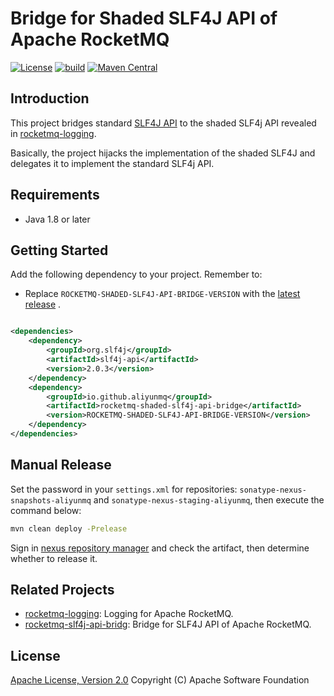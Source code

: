 # Bridge for Shaded SLF4J API of Apache RocketMQ

[![License][license-image]][license-url]
[![build][build-image]][build-url]
[![Maven Central][maven-image]][maven-url]

## Introduction

This project bridges standard [SLF4J API](https://github.com/qos-ch/slf4j) to the shaded SLF4j API revealed
in [rocketmq-logging](https://github.com/aliyunmq/rocketmq-logging).

Basically, the project hijacks the implementation of the shaded SLF4J and delegates it to implement
the standard SLF4j API.

## Requirements

- Java 1.8 or later

## Getting Started

Add the following dependency to your project. Remember to:

* Replace `ROCKETMQ-SHADED-SLF4J-API-BRIDGE-VERSION` with
  the [latest release](https://search.maven.org/search?q=g:io.github.aliyunmq%20AND%20a:rocketmq-shaded-slf4j-api-bridge)
  .

```xml

<dependencies>
    <dependency>
        <groupId>org.slf4j</groupId>
        <artifactId>slf4j-api</artifactId>
        <version>2.0.3</version>
    </dependency>
    <dependency>
        <groupId>io.github.aliyunmq</groupId>
        <artifactId>rocketmq-shaded-slf4j-api-bridge</artifactId>
        <version>ROCKETMQ-SHADED-SLF4J-API-BRIDGE-VERSION</version>
    </dependency>
</dependencies>
```

## Manual Release

Set the password in your `settings.xml` for repositories: `sonatype-nexus-snapshots-aliyunmq`
and `sonatype-nexus-staging-aliyunmq`, then execute the command below:

```bash
mvn clean deploy -Prelease
```

Sign in [nexus repository manager](https://s01.oss.sonatype.org/#stagingRepositories) and check the artifact, then
determine whether to release it.

## Related Projects

* [rocketmq-logging](https://github.com/aliyunmq/rocketmq-logging): Logging for Apache RocketMQ.
* [rocketmq-slf4j-api-bridg](https://github.com/aliyunmq/rocketmq-slf4j-api-bridge): Bridge for SLF4J API of Apache RocketMQ.

## License

[Apache License, Version 2.0](http://www.apache.org/licenses/LICENSE-2.0.html) Copyright (C) Apache Software Foundation

[license-image]: https://img.shields.io/badge/license-Apache%202-4EB1BA.svg

[license-url]: https://www.apache.org/licenses/LICENSE-2.0.html

[build-image]: https://github.com/aliyunmq/rocketmq-shaded-slf4j-api-bridge/actions/workflows/build.yml/badge.svg

[build-url]: https://github.com/aliyunmq/rocketmq-shaded-slf4j-api-bridge/actions/workflows/build.yml

[maven-image]: https://maven-badges.herokuapp.com/maven-central/io.github.aliyunmq/rocketmq-shaded-slf4j-api-bridge/badge.svg

[maven-url]: https://maven-badges.herokuapp.com/maven-central/io.github.aliyunmq/rocketmq-shaded-slf4j-api-bridge
